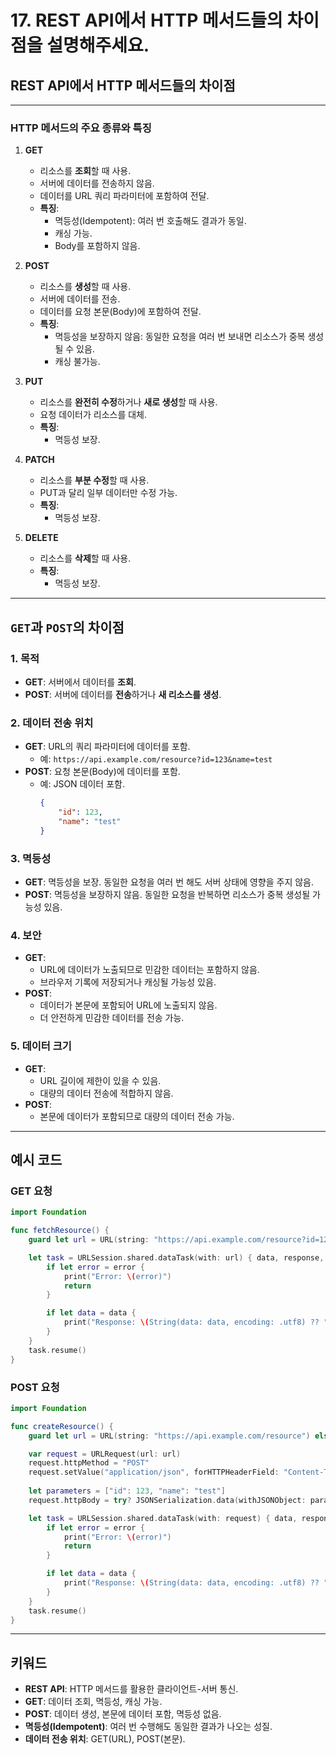 #  17. REST API에서 HTTP 메서드들의 차이점을 설명해주세요.

## REST API에서 HTTP 메서드들의 차이점

---

### HTTP 메서드의 주요 종류와 특징
1. **GET**
   - 리소스를 **조회**할 때 사용.
   - 서버에 데이터를 전송하지 않음.
   - 데이터를 URL 쿼리 파라미터에 포함하여 전달.
   - **특징**:
     - 멱등성(Idempotent): 여러 번 호출해도 결과가 동일.
     - 캐싱 가능.
     - Body를 포함하지 않음.

2. **POST**
   - 리소스를 **생성**할 때 사용.
   - 서버에 데이터를 전송.
   - 데이터를 요청 본문(Body)에 포함하여 전달.
   - **특징**:
     - 멱등성을 보장하지 않음: 동일한 요청을 여러 번 보내면 리소스가 중복 생성될 수 있음.
     - 캐싱 불가능.

3. **PUT**
   - 리소스를 **완전히 수정**하거나 **새로 생성**할 때 사용.
   - 요청 데이터가 리소스를 대체.
   - **특징**:
     - 멱등성 보장.

4. **PATCH**
   - 리소스를 **부분 수정**할 때 사용.
   - PUT과 달리 일부 데이터만 수정 가능.
   - **특징**:
     - 멱등성 보장.

5. **DELETE**
   - 리소스를 **삭제**할 때 사용.
   - **특징**:
     - 멱등성 보장.

---

## `GET`과 `POST`의 차이점

### **1. 목적**
- **GET**: 서버에서 데이터를 **조회**.
- **POST**: 서버에 데이터를 **전송**하거나 **새 리소스를 생성**.

### **2. 데이터 전송 위치**
- **GET**: URL의 쿼리 파라미터에 데이터를 포함.
  - 예: `https://api.example.com/resource?id=123&name=test`
- **POST**: 요청 본문(Body)에 데이터를 포함.
  - 예: JSON 데이터 포함.
    ```json
    {
        "id": 123,
        "name": "test"
    }
    ```

### **3. 멱등성**
- **GET**: 멱등성을 보장. 동일한 요청을 여러 번 해도 서버 상태에 영향을 주지 않음.
- **POST**: 멱등성을 보장하지 않음. 동일한 요청을 반복하면 리소스가 중복 생성될 가능성 있음.

### **4. 보안**
- **GET**:
  - URL에 데이터가 노출되므로 민감한 데이터는 포함하지 않음.
  - 브라우저 기록에 저장되거나 캐싱될 가능성 있음.
- **POST**:
  - 데이터가 본문에 포함되어 URL에 노출되지 않음.
  - 더 안전하게 민감한 데이터를 전송 가능.

### **5. 데이터 크기**
- **GET**:
  - URL 길이에 제한이 있을 수 있음.
  - 대량의 데이터 전송에 적합하지 않음.
- **POST**:
  - 본문에 데이터가 포함되므로 대량의 데이터 전송 가능.

---

## 예시 코드

### **GET 요청**
```swift
import Foundation

func fetchResource() {
    guard let url = URL(string: "https://api.example.com/resource?id=123") else { return }

    let task = URLSession.shared.dataTask(with: url) { data, response, error in
        if let error = error {
            print("Error: \(error)")
            return
        }

        if let data = data {
            print("Response: \(String(data: data, encoding: .utf8) ?? "")")
        }
    }
    task.resume()
}
```

### **POST 요청**
```swift
import Foundation

func createResource() {
    guard let url = URL(string: "https://api.example.com/resource") else { return }

    var request = URLRequest(url: url)
    request.httpMethod = "POST"
    request.setValue("application/json", forHTTPHeaderField: "Content-Type")
    
    let parameters = ["id": 123, "name": "test"]
    request.httpBody = try? JSONSerialization.data(withJSONObject: parameters, options: [])

    let task = URLSession.shared.dataTask(with: request) { data, response, error in
        if let error = error {
            print("Error: \(error)")
            return
        }

        if let data = data {
            print("Response: \(String(data: data, encoding: .utf8) ?? "")")
        }
    }
    task.resume()
}
```

---

## 키워드
- **REST API**: HTTP 메서드를 활용한 클라이언트-서버 통신.
- **GET**: 데이터 조회, 멱등성, 캐싱 가능.
- **POST**: 데이터 생성, 본문에 데이터 포함, 멱등성 없음.
- **멱등성(Idempotent)**: 여러 번 수행해도 동일한 결과가 나오는 성질.
- **데이터 전송 위치**: GET(URL), POST(본문).

